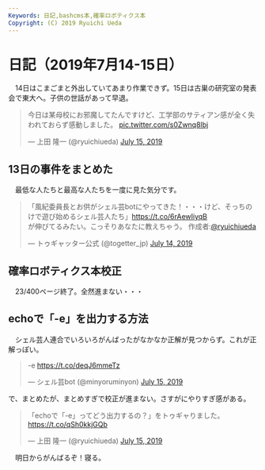 ```yaml
---
Keywords: 日記,bashcms本,確率ロボティクス本
Copyright: (C) 2019 Ryuichi Ueda
---
```


# 日記（2019年7月14-15日）

　14日はこまごまと外出していてあまり作業できず。15日は古巣の研究室の発表会で東大へ。子供の世話があって早退。

<blockquote class="twitter-tweet" data-partner="tweetdeck"><p lang="ja" dir="ltr">今日は某母校にお邪魔してたんですけど、工学部のサティアン感が全く失われておらず感動しました。 <a href="https://t.co/s0Zwnq8lbj">pic.twitter.com/s0Zwnq8lbj</a></p>&mdash; 上田 隆一 (@ryuichiueda) <a href="https://twitter.com/ryuichiueda/status/1150679078699036674?ref_src=twsrc%5Etfw">July 15, 2019</a></blockquote>
<script async src="https://platform.twitter.com/widgets.js" charset="utf-8"></script>


## 13日の事件をまとめた

　最低な人たちと最高な人たちを一度に見た気分です。

<blockquote class="twitter-tweet" data-partner="tweetdeck"><p lang="ja" dir="ltr">「風紀委員長とお供がシェル芸botにやってきた！・・・けど、そっちのけで遊び始めるシェル芸人たち」<a href="https://t.co/6rAewIiyqB">https://t.co/6rAewIiyqB</a><br>が伸びてるみたい。こっそりあなたに教えちゃう。 作成者:<a href="https://twitter.com/ryuichiueda?ref_src=twsrc%5Etfw">@ryuichiueda</a></p>&mdash; トゥギャッター公式 (@togetter_jp) <a href="https://twitter.com/togetter_jp/status/1150301667394330624?ref_src=twsrc%5Etfw">July 14, 2019</a></blockquote>
<script async src="https://platform.twitter.com/widgets.js" charset="utf-8"></script>

## 確率ロボティクス本校正

　23/400ページ終了。全然進まない・・・

## echoで「-e」を出力する方法

　シェル芸人連合でいろいろがんばったがなかなか正解が見つからず。これが正解っぽい。

<blockquote class="twitter-tweet" data-partner="tweetdeck"><p lang="und" dir="ltr">-e <a href="https://t.co/deqJ6mmeTz">https://t.co/deqJ6mmeTz</a></p>&mdash; シェル芸bot (@minyoruminyon) <a href="https://twitter.com/minyoruminyon/status/1150772911411621891?ref_src=twsrc%5Etfw">July 15, 2019</a></blockquote>
<script async src="https://platform.twitter.com/widgets.js" charset="utf-8"></script>

で、まとめたが、まとめすぎで校正が進まない。さすがにやりすぎ感がある。

<blockquote class="twitter-tweet" data-partner="tweetdeck"><p lang="ja" dir="ltr">「echoで「-e」ってどう出力するの？」をトゥギャりました。 <a href="https://t.co/qSh0kkjGQb">https://t.co/qSh0kkjGQb</a></p>&mdash; 上田 隆一 (@ryuichiueda) <a href="https://twitter.com/ryuichiueda/status/1150776002559111168?ref_src=twsrc%5Etfw">July 15, 2019</a></blockquote>
<script async src="https://platform.twitter.com/widgets.js" charset="utf-8"></script>


　明日からがんばるぞ！寝る。
